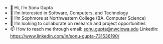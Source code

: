 - 👋 Hi, I’m Sonu Gupta
- 👀 I’m interested in Software, Computers, and Technology
- 🌱 I’m Sophmore at Northwestern College (BA. Computer Science)
- 💞️ I’m looking to collaborate on research and project opportunities 
- 📫 How to reach me through
       email: sonu.gupta@nwciowa.edu
       Linkedin: https://www.linkedin.com/in/sonu-gupta-731536190/ 

<!---
Dxsonu7/Dxsonu7 is a ✨ special ✨ repository because its `README.md` (this file) appears on your GitHub profile.
You can click the Preview link to take a look at your changes.
--->
